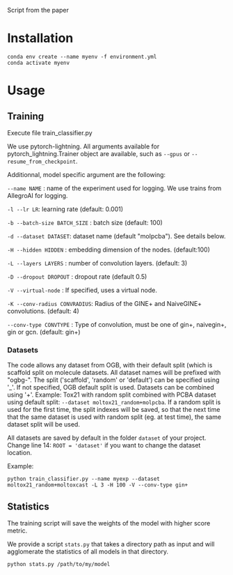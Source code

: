 Script from the paper <put arxiv link>

# Installation
```
conda env create --name myenv -f environment.yml
conda activate myenv
```

# Usage
## Training

Execute file train_classifier.py

We use pytorch-lightning. All arguments available for pytorch_lightning.Trainer object are available, 
such as ``--gpus`` or ``--resume_from_checkpoint``.

Additionnal, model specific argument are the following:


`--name NAME` : name of the experiment used for logging. We use trains from AllegroAI for logging.

`-l --lr LR`: learning rate (default: 0.001)

`-b --batch-size BATCH_SIZE` : batch size (default: 100)

`-d --dataset DATASET`: dataset name (default "molpcba"). See details below.   

`-H --hidden HIDDEN` : embedding dimension of the nodes. (default:100)

`-L --layers LAYERS` : number of convolution layers. (default: 3)

`-D --dropout DROPOUT` : dropout rate (default 0.5)

`-V --virtual-node` : If specified, uses a virtual node.

`-K --conv-radius CONVRADIUS`: Radius of the GINE+ and NaiveGINE+ convolutions. (default: 4)

`--conv-type CONVTYPE` : Type of convolution, must be one of gin+, naivegin+, gin or gcn. (default: gin+)

### Datasets
The code allows any dataset from OGB, with their default split (which is scaffold split on molecule datasets. 
All dataset names will be prefixed with "ogbg-". The split ('scaffold', 'random' or 'default') can be specified using '_'.
If not specified, OGB default split is used. Datasets can be combined using '+'. Example: Tox21 with random split combined 
with PCBA dataset using default split: `--dataset moltox21_random+molpcba`.
If a random split is used for the first time, the split indexes will be saved, so that the next time that the same dataset 
is used with random split (eg. at test time), the same dataset split will be used.

All datasets are saved by default in the folder `dataset` of your project. 
Change line 14: `ROOT = 'dataset'` if you want to change the dataset location.

Example:

`python train_classifier.py --name myexp --dataset moltox21_random+moltoxcast -L 3 -H 100 -V --conv-type gin+`

## Statistics

The training script will save the weights of the model with higher score metric.

We provide a script `stats.py` that takes a directory path as input and will agglomerate the statistics 
of all models in that directory.

`python stats.py /path/to/my/model`